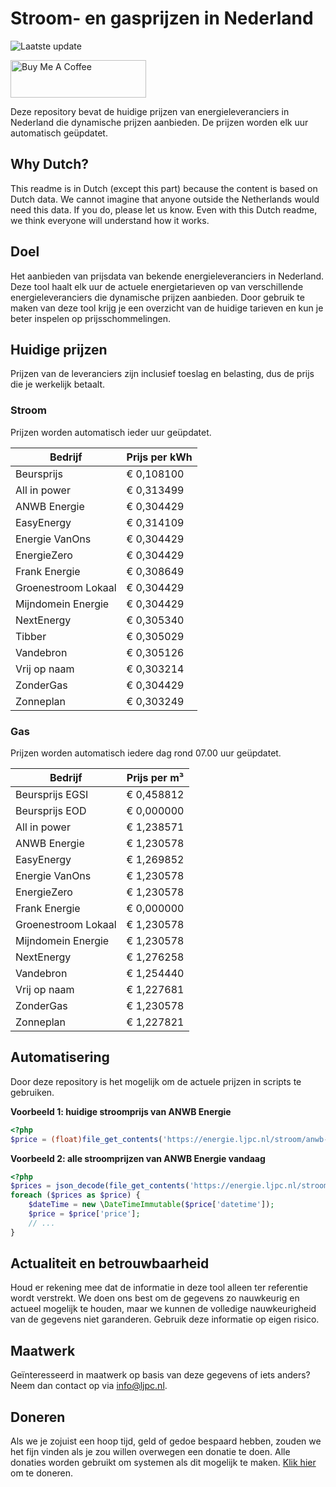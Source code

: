 # Stroom- en gasprijzen in Nederland

![Laatste update](https://img.shields.io/badge/laatste%20update-2023--11--27%2021%3A00%20CET-brightgreen)

<a href="https://www.buymeacoffee.com/Lars-" target="_blank"><img src="https://cdn.buymeacoffee.com/buttons/v2/default-orange.png" alt="Buy Me A Coffee" height="60" style="height: 60px !important;width: 217px !important;" ></a>

Deze repository bevat de huidige prijzen van energieleveranciers in Nederland die dynamische prijzen aanbieden. De prijzen worden elk uur automatisch geüpdatet.

## Why Dutch?

This readme is in Dutch (except this part) because the content is based on Dutch data. We cannot imagine that anyone outside the Netherlands would need this data. If you do, please let us know. Even with this Dutch readme, we think
everyone will understand how it works.

## Doel

Het aanbieden van prijsdata van bekende energieleveranciers in Nederland. Deze tool haalt elk uur de actuele energietarieven op van verschillende energieleveranciers die dynamische prijzen aanbieden. Door gebruik te maken van deze tool
krijg je een overzicht van de huidige tarieven en kun je beter inspelen op prijsschommelingen.

## Huidige prijzen

Prijzen van de leveranciers zijn inclusief toeslag en belasting, dus de prijs die je werkelijk betaalt.

### Stroom

Prijzen worden automatisch ieder uur geüpdatet.

 Bedrijf | Prijs per kWh 
---------|---------------
Beursprijs | € 0,108100
All in power | € 0,313499
ANWB Energie | € 0,304429
EasyEnergy | € 0,314109
Energie VanOns | € 0,304429
EnergieZero | € 0,304429
Frank Energie | € 0,308649
Groenestroom Lokaal | € 0,304429
Mijndomein Energie | € 0,304429
NextEnergy | € 0,305340
Tibber | € 0,305029
Vandebron | € 0,305126
Vrij op naam | € 0,303214
ZonderGas | € 0,304429
Zonneplan | € 0,303249


### Gas

Prijzen worden automatisch iedere dag rond 07.00 uur geüpdatet.

 Bedrijf | Prijs per m³ 
---------|--------------
Beursprijs EGSI | € 0,458812
Beursprijs EOD | € 0,000000
All in power | € 1,238571
ANWB Energie | € 1,230578
EasyEnergy | € 1,269852
Energie VanOns | € 1,230578
EnergieZero | € 1,230578
Frank Energie | € 0,000000
Groenestroom Lokaal | € 1,230578
Mijndomein Energie | € 1,230578
NextEnergy | € 1,276258
Vandebron | € 1,254440
Vrij op naam | € 1,227681
ZonderGas | € 1,230578
Zonneplan | € 1,227821


## Automatisering

Door deze repository is het mogelijk om de actuele prijzen in scripts te gebruiken.

**Voorbeeld 1: huidige stroomprijs van ANWB Energie**

```php
<?php
$price = (float)file_get_contents('https://energie.ljpc.nl/stroom/anwb-energie-nu.txt');

```

**Voorbeeld 2: alle stroomprijzen van ANWB Energie vandaag**

```php
<?php
$prices = json_decode(file_get_contents('https://energie.ljpc.nl/stroom/all-in-power-vandaag.json'),true);
foreach ($prices as $price) {
    $dateTime = new \DateTimeImmutable($price['datetime']);
    $price = $price['price'];
    // ...
}
```

## Actualiteit en betrouwbaarheid

Houd er rekening mee dat de informatie in deze tool alleen ter referentie wordt verstrekt. We doen ons best om de gegevens zo nauwkeurig en actueel mogelijk te houden, maar we kunnen de volledige nauwkeurigheid van de gegevens niet
garanderen. Gebruik deze informatie op eigen risico.

## Maatwerk

Geïnteresseerd in maatwerk op basis van deze gegevens of iets anders? Neem dan contact op
via [info@ljpc.nl](mailto:info@ljpc.nl?subject=Energie%20prijzen).

## Doneren

Als we je zojuist een hoop tijd, geld of gedoe bespaard hebben, zouden we het fijn vinden als je zou willen overwegen een
donatie te doen. Alle donaties worden gebruikt om systemen als dit mogelijk te
maken. [Klik hier](https://www.buymeacoffee.com/Lars-) om te doneren.
